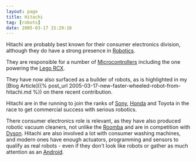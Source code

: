 ```yaml
---
layout: page
title: Hitachi
tag: [robots]
date: 2005-03-17 15:29:16
---
```

Hitachi are probably best known for their consumer electronics division, although they do have a strong presence in [Robotics](/wiki/robotic.html "Robotic").

They are responsible for a number of [Microcontrollers](/wiki/microcontroller.html "A programmable digital controller (or ") including the one powering the [Lego RCX](/wiki/rcx.html "The Lego RCX").

They have now also surfaced as a builder of robots, as is highlighted in my [Blog Article]({% post_url 2005-03-17-new-faster-wheeled-robot-from-hitachi.md %}) on there recent contribution.

Hitachi are in the running to join the ranks of [Sony](/wiki/sony.html "Sony"), [Honda](/wiki/honda.html "Honda") and Toyota in the race to get commercial success with serious robotics.

There consumer electronics role is relevant, as they have also produced robotic vacuum cleaners, not unlike the [Roomba](/wiki/roomba.html "A Robotic vacuum cleaning system") and are in competition with [Dyson](/wiki/dyson.html "Dyson"). Hitachi are also involved a lot with consumer washing machines, and modern ones have enough actuators, programming and sensors to qualify as real robots - even if they don't look like robots or gather as much attention as an [Android](/wiki/android.html "Android").

